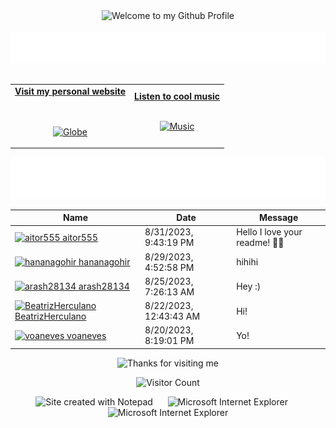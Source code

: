 <!-- "Hero" Header -->
<div align="center">
  <img src="https://github.com/BrunnerLivio/brunnerlivio/blob/master/images/welcome.png?raw=true" style="max-width: 100%;" alt="Welcome to my Github Profile" />
  <br />
  <br />
  <img height="50" alt="My Name is Livio and I like Node.js" src="images/personal_note.svg" />
  <br />
  <br />

</div>

<!-- Social -->
<table width="100%" align="center">
<tr>
<td align="center">
<a href="https://brunnerliv.io">
<strong>Visit my personal website </strong>
<br />
<br />
<br />

<p>

<img alt="Globe" height="80" src="images/globe.gif">
</a>
</p>

</td>


<td align="center">
<a href="https://www.youtube.com/watch?v=3YxaaGgTQYM&ab_channel=EvanescenceVEVO">
<strong>Listen to cool music</strong>
<br />
<br />


<p>
<img height="100" alt="Music" src="images/music.gif"> 
</a>
</p>

</td>
</tr>
</table>

<div align="center">
<a href="https://github.com/BrunnerLivio/brunnerlivio/issues/62#issuecomment-new"><img src="images/guestbook.svg"></a> 
</div>

<!-- Guestbook -->
| Name | Date | Message |
|---|---|---|
| <a href="https://github.com/aitor555"><img width="24" src="https://avatars.githubusercontent.com/u/30249599?s=24&u=4874eb7395097b5dffb0e9cec0f29493fdc700e2&v=4" alt="aitor555" /> aitor555</a> |8/31/2023, 9:43:19 PM|Hello I love your readme! 👋👋|
| <a href="https://github.com/hananagohir"><img width="24" src="https://avatars.githubusercontent.com/u/73364515?s=24&v=4" alt="hananagohir" /> hananagohir</a> |8/29/2023, 4:52:58 PM|hihihi|
| <a href="https://github.com/arash28134"><img width="24" src="https://avatars.githubusercontent.com/u/74412308?s=24&u=f6a344a197ee87e3b0316ce74d1662677cab27e2&v=4" alt="arash28134" /> arash28134</a> |8/25/2023, 7:26:13 AM|Hey :)|
| <a href="https://github.com/BeatrizHerculano"><img width="24" src="https://avatars.githubusercontent.com/u/15809077?s=24&u=87c4bad10f344e590e95ddf4905f7fdac5ae2c25&v=4" alt="BeatrizHerculano" /> BeatrizHerculano</a> |8/22/2023, 12:43:43 AM|Hi!|
| <a href="https://github.com/voaneves"><img width="24" src="https://avatars.githubusercontent.com/u/12961202?s=24&u=d181664d3cc14ee6c83c2520e8cb7e0ff2d6a5a7&v=4" alt="voaneves" /> voaneves</a> |8/20/2023, 8:19:01 PM|Yo!|
<!-- /Guestbook -->

<!-- Footer -->

<div align="center">

<img height="120" alt="Thanks for visiting me" width="100%" src="https://raw.githubusercontent.com/BrunnerLivio/brunnerlivio/master/images/marquee.svg" />
<br />

![Visitor Count](https://profile-counter.glitch.me/brunnerlivio/count.svg)


<img src="https://raw.githubusercontent.com/BrunnerLivio/brunnerlivio/master/images/notepad.gif" alt="Site created with Notepad" height="30" />
<!-- "margin-right: whatever;" -->
<span>&nbsp;&nbsp;&nbsp;&nbsp;</span>  
<img src="https://raw.githubusercontent.com/BrunnerLivio/brunnerlivio/master/images/ie_logo.gif" alt="Microsoft Internet Explorer" />
<span>&nbsp;&nbsp;&nbsp;&nbsp;</span>  
<img src="https://raw.githubusercontent.com/BrunnerLivio/brunnerlivio/master/images/noframes.gif" alt="Microsoft Internet Explorer" />

</div>
